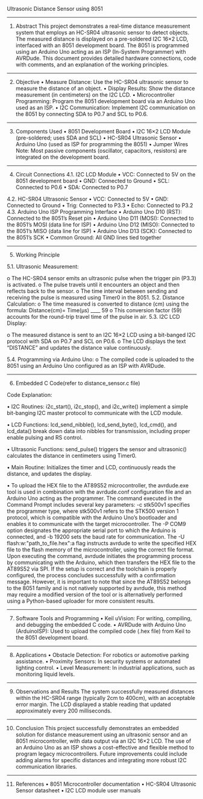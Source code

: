 Ultrasonic Distance Sensor using 8051
________________________________________
1. Abstract
This project demonstrates a real-time distance measurement system that employs an HC-SR04 ultrasonic sensor to detect objects. The measured distance is displayed on a pre-soldered I2C 16×2 LCD, interfaced with an 8051 development board. The 8051 is programmed using an Arduino Uno acting as an ISP (In-System Programmer) with AVRDude. This document provides detailed hardware connections, code with comments, and an explanation of the working principles.
________________________________________
2. Objective
•	Measure Distance: Use the HC-SR04 ultrasonic sensor to measure the distance of an object.
•	Display Results: Show the distance measurement (in centimeters) on the I2C LCD.
•	Microcontroller Programming: Program the 8051 development board via an Arduino Uno used as an ISP.
•	I2C Communication: Implement I2C communication on the 8051 by connecting SDA to P0.7 and SCL to P0.6.
________________________________________
3. Components Used
•	8051 Development Board
•	I2C 16×2 LCD Module (pre-soldered; uses SDA and SCL)
•	HC-SR04 Ultrasonic Sensor
•	Arduino Uno (used as ISP for programming the 8051)
•	Jumper Wires
Note: Most passive components (oscillator, capacitors, resistors) are integrated on the development board.
________________________________________
4. Circuit Connections
4.1. I2C LCD Module
•	VCC: Connected to 5V on the 8051 development board
•	GND: Connected to Ground
•	SCL: Connected to P0.6
•	SDA: Connected to P0.7

4.2. HC-SR04 Ultrasonic Sensor
•	VCC: Connected to 5V
•	GND: Connected to Ground
•	Trig: Connected to P3.3
•	Echo: Connected to P3.2
4.3. Arduino Uno ISP Programming Interface
•	Arduino Uno D10 (RST): Connected to the 8051’s Reset pin
•	Arduino Uno D11 (MOSI): Connected to the 8051’s MOSI (data line for ISP)
•	Arduino Uno D12 (MISO): Connected to the 8051’s MISO (data line for ISP)
•	Arduino Uno D13 (SCK): Connected to the 8051’s SCK
•	Common Ground: All GND lines tied together
________________________________________
5. Working Principle
   
5.1.	Ultrasonic Measurement:
   
o	The HC-SR04 sensor emits an ultrasonic pulse when the trigger pin (P3.3) is activated.
o	The pulse travels until it encounters an object and then reflects back to the sensor.
o	The time interval between sending and receiving the pulse is measured using Timer0 in the 8051.
5.2.	Distance Calculation:
o	The time measured is converted to distance (cm) using the formula:
                                Distance(cm)= Time(μs)
                                              ____
                                               59
o	This conversion factor (59) accounts for the round-trip travel time of the pulse in air.
5.3.	I2C LCD Display:

o	The measured distance is sent to an I2C 16×2 LCD using a bit-banged I2C protocol with SDA on P0.7 and SCL on P0.6.
o	The LCD displays the text “DISTANCE” and updates the distance value continuously.

5.4.	Programming via Arduino Uno:
o	The compiled code is uploaded to the 8051 using an Arduino Uno configured as an ISP with AVRDude.
________________________________________
6. Embedded C Code(refer to distance_sensor.c file)
   
Code Explanation:

•	I2C Routines: i2c_start(), i2c_stop(), and i2c_write() implement a simple bit-banging I2C master protocol to communicate with the LCD module.

•	LCD Functions: lcd_send_nibble(), lcd_send_byte(), lcd_cmd(), and lcd_data() break down data into nibbles for transmission, including proper enable pulsing and RS control.

•	Ultrasonic Functions: send_pulse() triggers the sensor and ultrasonic() calculates the distance in centimeters using Timer0.

•	Main Routine: Initializes the timer and LCD, continuously reads the distance, and updates the display.
 
•	To upload the HEX file to the AT89S52 microcontroller, the avrdude.exe tool is used in combination with the avrdude.conf configuration file and an Arduino Uno acting as the programmer. The command executed in the Command Prompt includes several key parameters: -c stk500v1 specifies the programmer type, where stk500v1 refers to the STK500 version 1 protocol, which is compatible with the Arduino Uno’s bootloader and enables it to communicate with the target microcontroller. The -P COM9 option designates the appropriate serial port to which the Arduino is connected, and -b 19200 sets the baud rate for communication. The -U flash:w:"path_to_file.hex":a flag instructs avrdude to write the specified HEX file to the flash memory of the microcontroller, using the correct file format. Upon executing the command, avrdude initiates the programming process by communicating with the Arduino, which then transfers the HEX file to the AT89S52 via SPI. If the setup is correct and the toolchain is properly configured, the process concludes successfully with a confirmation message. However, it is important to note that since the AT89S52 belongs to the 8051 family and is not natively supported by avrdude, this method may require a modified version of the tool or is alternatively performed using a Python-based uploader for more consistent results.
________________________________________
7. Software Tools and Programming
•	Keil uVision: For writing, compiling, and debugging the embedded C code.
•	AVRDude with Arduino Uno (ArduinoISP): Used to upload the compiled code (.hex file) from Keil to the 8051 development board.
________________________________________
8. Applications
•	Obstacle Detection: For robotics or automotive parking assistance.
•	Proximity Sensors: In security systems or automated lighting control.
•	Level Measurement: In industrial applications, such as monitoring liquid levels.
________________________________________
9. Observations and Results
The system successfully measured distances within the HC-SR04 range (typically 2cm to 400cm), with an acceptable error margin. The LCD displayed a stable reading that updated approximately every 200 milliseconds.
________________________________________
10. Conclusion
This project successfully demonstrates an embedded solution for distance measurement using an ultrasonic sensor and an 8051 microcontroller, with data output via an I2C 16×2 LCD. The use of an Arduino Uno as an ISP shows a cost-effective and flexible method to program legacy microcontrollers. Future improvements could include adding alarms for specific distances and integrating more robust I2C communication libraries.
________________________________________
11. References
•	8051 Microcontroller documentation
•	HC-SR04 Ultrasonic Sensor datasheet
•	I2C LCD module user manuals
